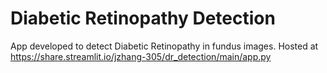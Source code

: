 # Diabetic Retinopathy Detection
App developed to detect Diabetic Retinopathy in fundus images. Hosted at https://share.streamlit.io/jzhang-305/dr_detection/main/app.py
